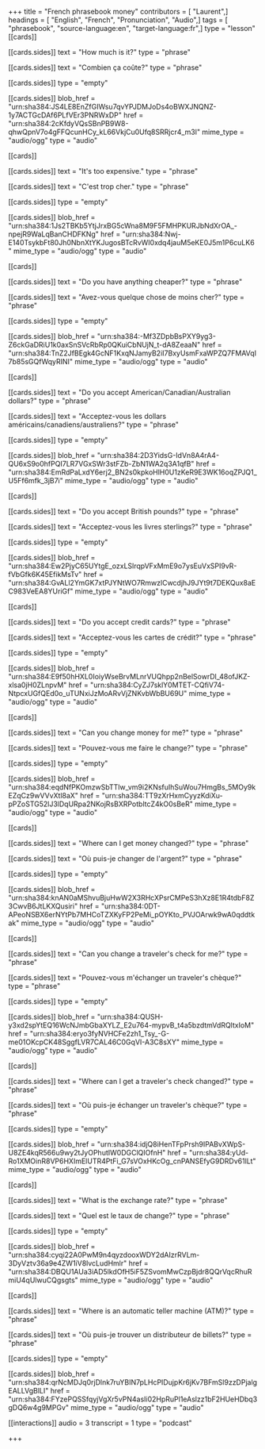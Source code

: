 +++
title = "French phrasebook money"
contributors = [ "Laurent",]
headings = [ "English", "French", "Pronunciation", "Audio",]
tags = [ "phrasebook", "source-language:en", "target-language:fr",]
type = "lesson"
[[cards]]

[[cards.sides]]
text = "How much is it?"
type = "phrase"

[[cards.sides]]
text = "Combien ça coûte?"
type = "phrase"

[[cards.sides]]
type = "empty"

[[cards.sides]]
blob_href = "urn:sha384:JS4LE8EnZfGIWsu7qvYPJDMJoDs4oBWXJNQNZ-1y7ACTGcDAf6PLfVEr3PNRWxDP"
href = "urn:sha384:2cKfdyVQsSBnPB9W8-qhwQpnV7o4gFFQcunHCy_kL66VkjCu0Ufq8SRRjcr4_m3l"
mime_type = "audio/ogg"
type = "audio"

[[cards]]

[[cards.sides]]
text = "It's too expensive."
type = "phrase"

[[cards.sides]]
text = "C'est trop cher."
type = "phrase"

[[cards.sides]]
type = "empty"

[[cards.sides]]
blob_href = "urn:sha384:1Js2TBKb5YtjJrxBG5cWna8M9F5FMHPKURJbNdXrOA_-npejR9WaLqBanCHDFKNg"
href = "urn:sha384:Nwj-E140TsykbFt80Jh0NbnXtYKJugosBTcRvWI0xdq4jauM5eKE0J5m1P6cuLK6"
mime_type = "audio/ogg"
type = "audio"

[[cards]]

[[cards.sides]]
text = "Do you have anything cheaper?"
type = "phrase"

[[cards.sides]]
text = "Avez-vous quelque chose de moins cher?"
type = "phrase"

[[cards.sides]]
type = "empty"

[[cards.sides]]
blob_href = "urn:sha384:-Mf3ZDpbBsPXY9yg3-Z6ckGaDRiU1k0axSnSVcRbRp0QKuiCbNUjN_t-dA8ZeaaN"
href = "urn:sha384:TnZ2JfBEgk4GcNF1KxqNJamyB2iI7BxyUsmFxaWPZQ7FMAVqI7b85sGQfWqyRINI"
mime_type = "audio/ogg"
type = "audio"

[[cards]]

[[cards.sides]]
text = "Do you accept American/Canadian/Australian dollars?"
type = "phrase"

[[cards.sides]]
text = "Acceptez-vous les dollars américains/canadiens/australiens?"
type = "phrase"

[[cards.sides]]
type = "empty"

[[cards.sides]]
blob_href = "urn:sha384:2D3YidsG-IdVn8A4rA4-QU6xS9o0hfPQI7LR7VGxSWr3stFZb-ZbN1WA2q3A1qfB"
href = "urn:sha384:EmRdPaLxdY6erj2_BN2s0kpkoHlH0U1zKeR9E3WK16oqZPJQ1_U5Ff6mfk_3jB7i"
mime_type = "audio/ogg"
type = "audio"

[[cards]]

[[cards.sides]]
text = "Do you accept British pounds?"
type = "phrase"

[[cards.sides]]
text = "Acceptez-vous les livres sterlings?"
type = "phrase"

[[cards.sides]]
type = "empty"

[[cards.sides]]
blob_href = "urn:sha384:Ew2PjyC65UYtgE_ozxLSlrqpVFxMmE9o7ysEuVxSPI9vR-fVbGfk6K45EfikMsTv"
href = "urn:sha384:GvALl2YmGK7xtPJYNtWO7RmwzlCwcdjhJ9JYt9t7DEKQux8aEC983VeEA8YUriGf"
mime_type = "audio/ogg"
type = "audio"

[[cards]]

[[cards.sides]]
text = "Do you accept credit cards?"
type = "phrase"

[[cards.sides]]
text = "Acceptez-vous les cartes de crédit?"
type = "phrase"

[[cards.sides]]
type = "empty"

[[cards.sides]]
blob_href = "urn:sha384:E9f50hHXL0IoiyWseBrvMLnrVUQhpp2nBelSowrDl_48ofJKZ-xlsa0jH0ZLnpvM"
href = "urn:sha384:CyZJ7sklY0MTET-CQfiV74-NtpcxUGfQEd0o_uTUNxiJzMoARvVjZNKvbWbBU69U"
mime_type = "audio/ogg"
type = "audio"

[[cards]]

[[cards.sides]]
text = "Can you change money for me?"
type = "phrase"

[[cards.sides]]
text = "Pouvez-vous me faire le change?"
type = "phrase"

[[cards.sides]]
type = "empty"

[[cards.sides]]
blob_href = "urn:sha384:eqdNfPKOmzwSbTTlw_vm9i2KNsfuIhSuWou7HmgBs_5MOy9kEZqCz9wVVvXtl8aX"
href = "urn:sha384:TT9zXrHxmCyyzKdiXu-pPZoSTG52lJ3lDqURpa2NKojRsBXRPotbltcZ4kO0sBeR"
mime_type = "audio/ogg"
type = "audio"

[[cards]]

[[cards.sides]]
text = "Where can I get money changed?"
type = "phrase"

[[cards.sides]]
text = "Où puis-je changer de l'argent?"
type = "phrase"

[[cards.sides]]
type = "empty"

[[cards.sides]]
blob_href = "urn:sha384:knAN0aMShvuBjuHwW2X3RHcXPsrCMPeS3hXz8E1R4tdbF8Z3CwvB6JtLKXQusiri"
href = "urn:sha384:0DT-APeoNSBX6erNYtPb7MHCoTZXKyFP2PeMi_pOYKto_PVJOArwk9wA0qddtkak"
mime_type = "audio/ogg"
type = "audio"

[[cards]]

[[cards.sides]]
text = "Can you change a traveler's check for me?"
type = "phrase"

[[cards.sides]]
text = "Pouvez-vous m'échanger un traveler's chèque?"
type = "phrase"

[[cards.sides]]
type = "empty"

[[cards.sides]]
blob_href = "urn:sha384:QUSH-y3xd2spYtEQ16WcNJmbGbaXYLZ_E2u764-mypvB_t4a5bzdtmVdRQltxIoM"
href = "urn:sha384:eryo3fyNVHCFe2zh1_Tsy_-G-me01OKcpCK48SggfLVR7CAL46C0GqVI-A3C8sXY"
mime_type = "audio/ogg"
type = "audio"

[[cards]]

[[cards.sides]]
text = "Where can I get a traveler's check changed?"
type = "phrase"

[[cards.sides]]
text = "Où puis-je échanger un traveler's chèque?"
type = "phrase"

[[cards.sides]]
type = "empty"

[[cards.sides]]
blob_href = "urn:sha384:idjQ8iHenTFpPrsh9IPABvXWpS-U8ZE4kqR566u9wy2tJyOPhutIW0DGClQIOfnH"
href = "urn:sha384:yUd-Ro1XMOinR8VP6HXImElUTR4PtFi_G7sVOxHKcOg_cnPANSEfyG9DRDv61lLt"
mime_type = "audio/ogg"
type = "audio"

[[cards]]

[[cards.sides]]
text = "What is the exchange rate?"
type = "phrase"

[[cards.sides]]
text = "Quel est le taux de change?"
type = "phrase"

[[cards.sides]]
type = "empty"

[[cards.sides]]
blob_href = "urn:sha384:cyqi22A0PwM9n4qyzdooxWDY2dAIzrRVLm-3DyVztv36a9e4ZW1iV8lvcLudHmlr"
href = "urn:sha384:DBQU1AUa3iAD5lkdOfH5iF5ZSvomMwCzpBjdr8QQrVqcRhuRmiU4qUlwuCQgsgts"
mime_type = "audio/ogg"
type = "audio"

[[cards]]

[[cards.sides]]
text = "Where is an automatic teller machine (ATM)?"
type = "phrase"

[[cards.sides]]
text = "Où puis-je trouver un distributeur de billets?"
type = "phrase"

[[cards.sides]]
type = "empty"

[[cards.sides]]
blob_href = "urn:sha384:qrNcMDJq0rjDlnk7ruYBIN7pLHcPIDujpKr6jKv7BFmSl9zzDPjalgEALLVgBlLI"
href = "urn:sha384:FYzePQSSfqyjVgXr5vPN4asIi02HpRuPl1eAslzz1bF2HUeHDbq3gDQ6w4g9MPGv"
mime_type = "audio/ogg"
type = "audio"

[[interactions]]
audio = 3
transcript = 1
type = "podcast"

+++
